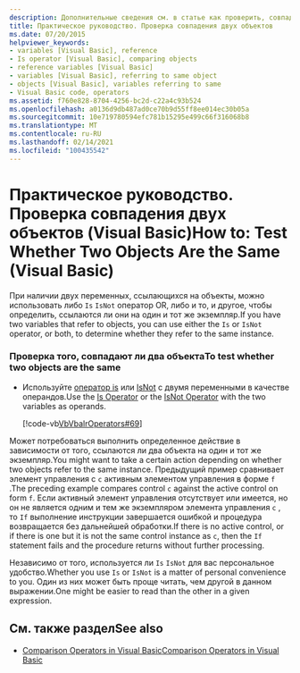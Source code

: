 ```yaml
---
description: Дополнительные сведения см. в статье как проверить, совпадают ли два объекта (Visual Basic)
title: Практическое руководство. Проверка совпадения двух объектов
ms.date: 07/20/2015
helpviewer_keywords:
- variables [Visual Basic], reference
- Is operator [Visual Basic], comparing objects
- reference variables [Visual Basic]
- variables [Visual Basic], referring to same object
- objects [Visual Basic], variables referring to same
- Visual Basic code, operators
ms.assetid: f760e828-8704-4256-bc2d-c22a4c93b524
ms.openlocfilehash: a0136d9db487ad0ce70b9d55ff8ee014ec30b05a
ms.sourcegitcommit: 10e719780594efc781b15295e499c66f316068b8
ms.translationtype: MT
ms.contentlocale: ru-RU
ms.lasthandoff: 02/14/2021
ms.locfileid: "100435542"
---
```

# <a name="how-to-test-whether-two-objects-are-the-same-visual-basic"></a><span data-ttu-id="a24e0-103">Практическое руководство. Проверка совпадения двух объектов (Visual Basic)</span><span class="sxs-lookup"><span data-stu-id="a24e0-103">How to: Test Whether Two Objects Are the Same (Visual Basic)</span></span>

<span data-ttu-id="a24e0-104">При наличии двух переменных, ссылающихся на объекты, можно использовать либо `Is` `IsNot` оператор OR, либо и то, и другое, чтобы определить, ссылаются ли они на один и тот же экземпляр.</span><span class="sxs-lookup"><span data-stu-id="a24e0-104">If you have two variables that refer to objects, you can use either the `Is` or `IsNot` operator, or both, to determine whether they refer to the same instance.</span></span>  
  
### <a name="to-test-whether-two-objects-are-the-same"></a><span data-ttu-id="a24e0-105">Проверка того, совпадают ли два объекта</span><span class="sxs-lookup"><span data-stu-id="a24e0-105">To test whether two objects are the same</span></span>  
  
- <span data-ttu-id="a24e0-106">Используйте [оператор is](../../../language-reference/operators/is-operator.md) или [IsNot](../../../language-reference/operators/isnot-operator.md) с двумя переменными в качестве операндов.</span><span class="sxs-lookup"><span data-stu-id="a24e0-106">Use the [Is Operator](../../../language-reference/operators/is-operator.md) or the [IsNot Operator](../../../language-reference/operators/isnot-operator.md) with the two variables as operands.</span></span>  
  
     [!code-vb[VbVbalrOperators#69](~/samples/snippets/visualbasic/VS_Snippets_VBCSharp/VbVbalrOperators/VB/Class1.vb#69)]  
  
 <span data-ttu-id="a24e0-107">Может потребоваться выполнить определенное действие в зависимости от того, ссылаются ли два объекта на один и тот же экземпляр.</span><span class="sxs-lookup"><span data-stu-id="a24e0-107">You might want to take a certain action depending on whether two objects refer to the same instance.</span></span> <span data-ttu-id="a24e0-108">Предыдущий пример сравнивает элемент управления с `c` активным элементом управления в форме `f` .</span><span class="sxs-lookup"><span data-stu-id="a24e0-108">The preceding example compares control `c` against the active control on form `f`.</span></span> <span data-ttu-id="a24e0-109">Если активный элемент управления отсутствует или имеется, но он не является одним и тем же экземпляром элемента управления `c` , то `If` выполнение инструкции завершается ошибкой и процедура возвращается без дальнейшей обработки.</span><span class="sxs-lookup"><span data-stu-id="a24e0-109">If there is no active control, or if there is one but it is not the same control instance as `c`, then the `If` statement fails and the procedure returns without further processing.</span></span>  
  
 <span data-ttu-id="a24e0-110">Независимо от того, используется ли `Is` `IsNot` для вас персональное удобство.</span><span class="sxs-lookup"><span data-stu-id="a24e0-110">Whether you use `Is` or `IsNot` is a matter of personal convenience to you.</span></span> <span data-ttu-id="a24e0-111">Один из них может быть проще читать, чем другой в данном выражении.</span><span class="sxs-lookup"><span data-stu-id="a24e0-111">One might be easier to read than the other in a given expression.</span></span>  
  
## <a name="see-also"></a><span data-ttu-id="a24e0-112">См. также раздел</span><span class="sxs-lookup"><span data-stu-id="a24e0-112">See also</span></span>

- [<span data-ttu-id="a24e0-113">Comparison Operators in Visual Basic</span><span class="sxs-lookup"><span data-stu-id="a24e0-113">Comparison Operators in Visual Basic</span></span>](comparison-operators.md)
